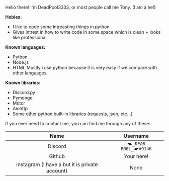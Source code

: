 Hello there! I'm DeadPool3333, or most people call me Tony. (I am a he!)

**Hobies:**
- I like to code some intreasting things in python.
- Gives intrest in how to write code in some space which is clean + looks like professional. 

**Known languages:**
- Python
- Node.js
- HTML
Mostly i use python because it is very easy if we compare with other languages.

**Known libraries:**
- Discord.py
- Pymongo
- Motor
- Aiohttp
- Some other python built-in libraries (requests, json, etc...)

If you ever need to contact me, you can find me through any of these:

|Name                                           |Username                 |
|:---------------------------------------------:|:-----------------------:|
|Discord                                        |`◥▶_ĐEAĐ PØØL_◀◤#9146`   |
|Github                                         |Your here!               |
|Instagram (I have a but it is private account) |None                     |
